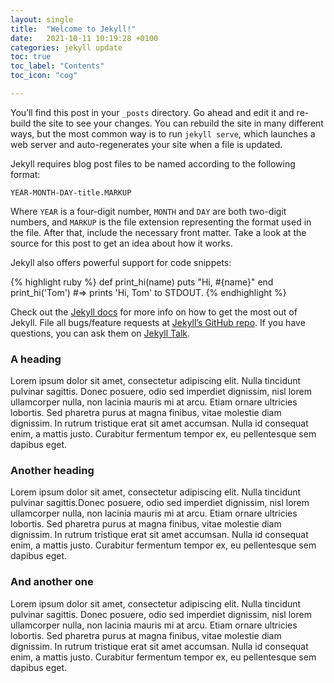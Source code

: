 ```yaml
---
layout: single
title:  "Welcome to Jekyll!"
date:   2021-10-11 10:19:28 +0100
categories: jekyll update
toc: true
toc_label: "Contents"
toc_icon: "cog"

---
```

You’ll find this post in your `_posts` directory. Go ahead and edit it and re-build the site to see your changes. You can rebuild the site in many different ways, but the most common way is to run `jekyll serve`, which launches a web server and auto-regenerates your site when a file is updated.

Jekyll requires blog post files to be named according to the following format:

`YEAR-MONTH-DAY-title.MARKUP`

Where `YEAR` is a four-digit number, `MONTH` and `DAY` are both two-digit numbers, and `MARKUP` is the file extension representing the format used in the file. After that, include the necessary front matter. Take a look at the source for this post to get an idea about how it works.

Jekyll also offers powerful support for code snippets:

{% highlight ruby %}
def print_hi(name)
  puts "Hi, #{name}"
end
print_hi('Tom')
#=> prints 'Hi, Tom' to STDOUT.
{% endhighlight %}

Check out the [Jekyll docs][jekyll-docs] for more info on how to get the most out of Jekyll. File all bugs/feature requests at [Jekyll’s GitHub repo][jekyll-gh]. If you have questions, you can ask them on [Jekyll Talk][jekyll-talk].

[jekyll-docs]: https://jekyllrb.com/docs/home
[jekyll-gh]:   https://github.com/jekyll/jekyll
[jekyll-talk]: https://talk.jekyllrb.com/

### A heading

Lorem ipsum dolor sit amet, consectetur adipiscing elit. Nulla tincidunt pulvinar sagittis. Donec posuere, odio sed imperdiet dignissim, nisl lorem ullamcorper nulla, non lacinia mauris mi at arcu. Etiam ornare ultricies lobortis. Sed pharetra purus at magna finibus, vitae molestie diam dignissim. In rutrum tristique erat sit amet accumsan. Nulla id consequat enim, a mattis justo. Curabitur fermentum tempor ex, eu pellentesque sem dapibus eget.

### Another heading

Lorem ipsum dolor sit amet, consectetur adipiscing elit. Nulla tincidunt pulvinar sagittis.Donec posuere, odio sed imperdiet dignissim, nisl lorem ullamcorper nulla, non lacinia mauris mi at arcu. Etiam ornare ultricies lobortis. Sed pharetra purus at magna finibus, vitae molestie diam dignissim. In rutrum tristique erat sit amet accumsan. Nulla id consequat enim, a mattis justo. Curabitur fermentum tempor ex, eu pellentesque sem dapibus eget.

### And another one

Lorem ipsum dolor sit amet, consectetur adipiscing elit. Nulla tincidunt pulvinar sagittis. Donec posuere, odio sed imperdiet dignissim, nisl lorem ullamcorper nulla, non lacinia mauris mi at arcu. Etiam ornare ultricies lobortis. Sed pharetra purus at magna finibus, vitae molestie diam dignissim. In rutrum tristique erat sit amet accumsan. Nulla id consequat enim, a mattis justo. Curabitur fermentum tempor ex, eu pellentesque sem dapibus eget.

